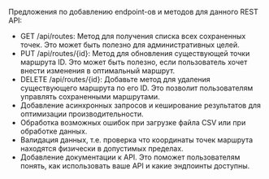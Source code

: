 Предложения по добавлению endpoint-ов и методов для данного REST API:

- GET /api/routes: Метод для получения списка всех сохраненных точек. Это может быть полезно для административных целей.
- PUT /api/routes/{id}: Метод для обновления существующей точки маршрута ID. Это может быть полезно, если пользователь хочет внести изменения в оптимальный маршрут.
- DELETE /api/routes/{id}: Добавьте метод для удаления существующего маршрута по его ID. Это позволит пользователям управлять сохраненными маршрутами.
- Добавление асинхронных запросов и кеширование результатов для оптимизации производительности.
- Обработка возможных ошибок при загрузке файла CSV или при обработке данных.
- Валидация данных, т.е. проверка что координаты точек маршрута находятся физически в допустимых пределах.
- Добавление документации к API. Это поможет пользователям понять, как использовать ваше API и какие эндпоинты доступны.
